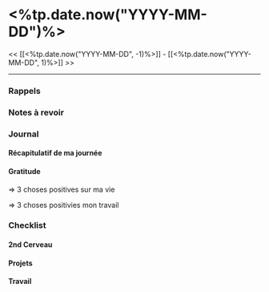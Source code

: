

# <%tp.date.now("YYYY-MM-DD")%>

<< [[<%tp.date.now("YYYY-MM-DD", -1)%>]] - [[<%tp.date.now("YYYY-MM-DD", 1)%>]] >>

---

### Rappels



### Notes à revoir

### Journal

#### Récapitulatif de ma journée

#### Gratitude

=> 3 choses positives sur ma vie

=> 3 choses positivies mon travail


### Checklist

#### 2nd Cerveau

#### Projets

#### Travail



